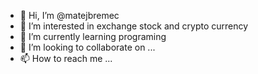 - 👋 Hi, I’m @matejbremec
- 👀 I’m interested in exchange stock and crypto currency
- 🌱 I’m currently learning programing
- 💞️ I’m looking to collaborate on ...
- 📫 How to reach me ...

<!---
matejbremec/matejbremec is a ✨ special ✨ repository because its `README.md` (this file) appears on your GitHub profile.
You can click the Preview link to take a look at your changes.
--->

